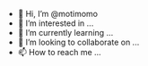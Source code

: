 - 👋 Hi, I’m @motimomo
- 👀 I’m interested in ...
- 🌱 I’m currently learning ...
- 💞️ I’m looking to collaborate on ...
- 📫 How to reach me ...

<!---
motimomo/motimomo is a ✨ special ✨ repository because its `README.md` (this file) appears on your GitHub profile.
You can click the Preview link to take a look at your changes.
--->
